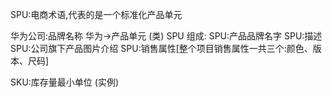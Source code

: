 SPU:电商术语,代表的是一个标准化产品单元

华为公司:品牌名称 华为->产品单元 (类)
SPU 组成:
SPU:产品品牌名字
SPU:描述
SPU:公司旗下产品图片介绍
SPU:销售属性[整个项目销售属性一共三个:颜色、版本、尺码]

SKU:库存量最小单位 (实例)
